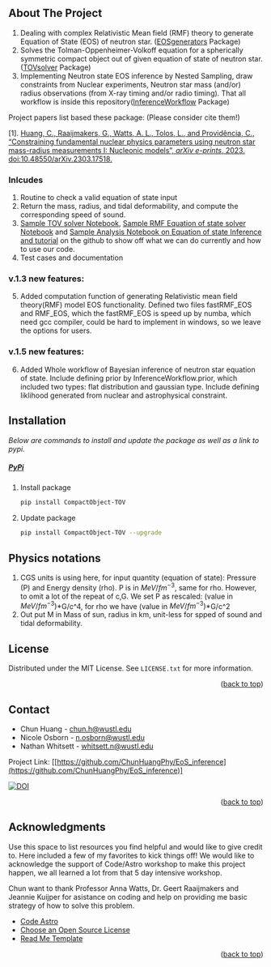 <!-- ABOUT THE PROJECT -->
## About The Project

1. Dealing with complex Relativistic Mean field (RMF) theory to generate Equation of State (EOS) of neutron star. ([EOSgenerators](https://github.com/ChunHuangPhy/EoS_inference/blob/main/EOSgenerators) Package)
2. Solves the Tolman-Oppenheimer-Volkoff equation for a spherically symmetric compact object out of given equation of state of neutron star. ([TOVsolver](https://github.com/ChunHuangPhy/EoS_inference/blob/main/TOVsolver) Package)
3. Implementing Neutron state EOS inference by Nested Sampling, draw constraints from Nuclear experiments, Neutron star mass (and/or) radius observations (from X-ray timing and/or radio timing). That all workflow is inside this repository([InferenceWorkflow](https://github.com/ChunHuangPhy/EoS_inference/blob/main/InferenceWorkflow) Package) 


Project papers list based these package: (Please consider cite them!)

[1]. [Huang, C., Raaijmakers, G., Watts, A. L., Tolos, L., and Providência, C., “Constraining fundamental nuclear physics parameters using neutron star mass-radius measurements I: Nucleonic models”, <i>arXiv e-prints</i>, 2023. doi:10.48550/arXiv.2303.17518.](https://arxiv.org/abs/2303.17518)

### Inlcudes
1. Routine to check a valid equation of state input
2. Return the mass, radius, and tidal deformability, and compute the corresponding speed of sound.
3. [Sample TOV solver Notebook](https://github.com/ChunHuangPhy/EoS_inference/blob/main/Test_Case/test_TOVsolver.ipynb), [Sample RMF Equation of state solver Notebook](https://github.com/ChunHuangPhy/EoS_inference/blob/main/Test_Case/test_EOSgenerators.ipynb) and [Sample Analysis Notebook on Equation of state Inference and tutorial](https://github.com/ChunHuangPhy/EoS_inference/blob/main/Test_Case/test_Inference.ipynb) on the github to show off what we can do currently and how to use our code.
4. Test cases and documentation
### v.1.3 new features:
5. Added computation function of generating Relativistic mean field theory(RMF) model EOS functionality. Defined two files fastRMF_EOS and RMF_EOS, which the fastRMF_EOS is speed up by numba, which need gcc compiler, could be hard to implement in windows, so we leave the options for users.
### v.1.5 new features:
6. Added Whole workflow of Bayesian inference of neutron star equation of state. Include defining prior by InferenceWorkflow.prior, which included two types: flat distribution and gaussian type. Include defining liklihood generated from nuclear and astrophysical constraint.


## Installation

_Below are commands to install and update the package as well as a link to pypi._


##### [PyPi](https://pypi.org/project/CompactObject-TOV/)



1. Install package
   ```sh
   pip install CompactObject-TOV
   ```
2. Update package
   ```sh
   pip install CompactObject-TOV --upgrade
   ```
## Physics notations
1. CGS units is using here, for input quantity (equation of state): Pressure (P) and Energy density (rho).
P is in $MeV/fm^{-3}$, same for rho. However, to omit a lot of the repeat of c,G. We set P as rescaled:
(value in $MeV/fm^{-3}$)*G/c^4, for rho we have (value in $MeV/fm^{-3}$)*G/c^2
2. Out put M in Mass of sun, radius in km, unit-less for spped of sound and tidal deformability.
<!-- LICENSE -->
## License

Distributed under the MIT License. See `LICENSE.txt` for more information.

<p align="right">(<a href="#readme-top">back to top</a>)</p>


<!-- CONTACT -->
## Contact

* Chun Huang - chun.h@wustl.edu
* Nicole Osborn - n.osborn@wustl.edu
* Nathan Whitsett - whitsett.n@wustl.edu

Project Link: [[https://github.com/ChunHuangPhy/EoS_inference](https://github.com/ChunHuangPhy/EoS_inference)]



[![DOI](https://zenodo.org/badge/doi/10.5281/zenodo.8145167.svg)](http://dx.doi.org/10.5281/zenodo..8145167)


<p align="right">(<a href="#readme-top">back to top</a>)</p>

<!-- ACKNOWLEDGMENTS -->
## Acknowledgments

Use this space to list resources you find helpful and would like to give credit to. Here included a few of my favorites to kick things off! We would like to acknowledge the support of Code/Astro workshop to make this project happen, we all learned a lot from that 5 day intensive workshop.

Chun want to thank Professor Anna Watts, Dr. Geert Raaijmakers and Jeannie Kuijper for asistance on coding and help on providing me basic strategy of how to solve this problem.

* [Code Astro](https://github.com/semaphoreP/codeastro)
* [Choose an Open Source License](https://choosealicense.com)
* [Read Me Template](https://github.com/othneildrew/Best-README-Template)

<p align="right">(<a href="#readme-top">back to top</a>)</p>
